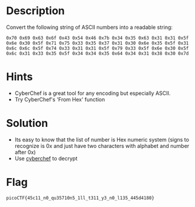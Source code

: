 # Description

Convert the following string of ASCII numbers into a readable string:

`0x70 0x69 0x63 0x6f 0x43 0x54 0x46 0x7b 0x34 0x35 0x63 0x31 0x31 0x5f 0x6e 0x30 0x5f 0x71 0x75 0x33 0x35 0x37 0x31 0x30 0x6e 0x35 0x5f 0x31 0x6c 0x6c 0x5f 0x74 0x33 0x31 0x31 0x5f 0x79 0x33 0x5f 0x6e 0x30 0x5f 0x6c 0x31 0x33 0x35 0x5f 0x34 0x34 0x35 0x64 0x34 0x31 0x38 0x30 0x7d`

# Hints

- CyberChef is a great tool for any encoding but especially ASCII.
- Try CyberChef's 'From Hex' function

# Solution

- Its easy to know that the list of number is Hex numeric system (signs to recognize is 0x and just have two characters with alphabet and number after 0x)
- Use [cyberchef](https://gchq.github.io/CyberChef/) to decrypt

# Flag
`picoCTF{45c11_n0_qu35710n5_1ll_t311_y3_n0_l135_445d4180}`